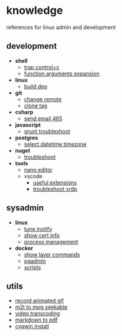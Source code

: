 # knowledge

references for linux admin and development 

## development

- **shell**
  - [trap control+c](shell/trap-ctrlc.md)
  - [function arguments expansion](shell/function-args-expansion.md)
- **linux**
  - [build dep](linux/build-dep.md)
- **git**
  - [change remote](git/change-remote.md)
  - [clone tag](git/clone-tag.md)
- **csharp**
  - [send email 465](csharp/send-email-465.md)
- **javascript**
  - [grunt troubleshoot](javascript/grunt-troubleshoot.md)
- **postgres**
  - [select datetime timezone](psql/select-datetime-timezone.md)
- **nuget**
  - [troubleshoot](nuget/troubleshoot.md)
- **tools**
  - [nano editor](tools/nano-editor.md)
  - vscode
    - [useful extensions](tools/vscode-useful-extensions.md)
    - [troubleshoot xrdp](tools/vscode-xrdp-troubleshoot.md)

## sysadmin

- **linux**
  - [tune inotify](linux/tune-inotify.md)
  - [show cert info](_files/utils/show-cert-info)
  - [process management](linux/process-management.md)
- **docker**
  - [show layer commands](docker/show-layer-commands.md)
  - [pgadmin](docker/pgadmin.md)
  - [scripts](docker/scripts.md)

## utils

- [record animated gif](tools/record-animated-gif.md)
- [m2t to mpg seekable](tools/m2t-to-mpg-seekable.md)
- [video transcoding](tools/video-transcoding.md)
- [markdown to pdf](tools/markdown-to-pdf.md)
- [cygwin install](tools/cygwin-install.md)
